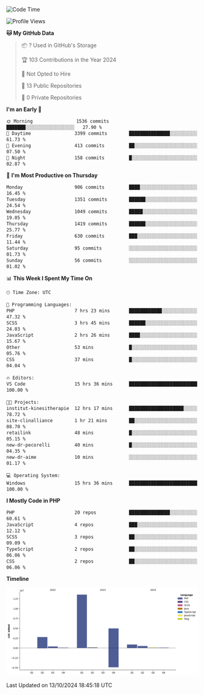 <!--START_SECTION:waka-->
![Code Time](http://img.shields.io/badge/Code%20Time-1%2C972%20hrs%2014%20mins-blue)

![Profile Views](http://img.shields.io/badge/Profile%20Views-0-blue)

**🐱 My GitHub Data** 

> 📦 ? Used in GitHub's Storage 
 > 
> 🏆 103 Contributions in the Year 2024
 > 
> 🚫 Not Opted to Hire
 > 
> 📜 13 Public Repositories 
 > 
> 🔑 0 Private Repositories 
 > 
**I'm an Early 🐤** 

```text
🌞 Morning                1536 commits        ███████░░░░░░░░░░░░░░░░░░   27.90 % 
🌆 Daytime                3399 commits        ███████████████░░░░░░░░░░   61.73 % 
🌃 Evening                413 commits         ██░░░░░░░░░░░░░░░░░░░░░░░   07.50 % 
🌙 Night                  158 commits         █░░░░░░░░░░░░░░░░░░░░░░░░   02.87 % 
```
📅 **I'm Most Productive on Thursday** 

```text
Monday                   906 commits         ████░░░░░░░░░░░░░░░░░░░░░   16.45 % 
Tuesday                  1351 commits        ██████░░░░░░░░░░░░░░░░░░░   24.54 % 
Wednesday                1049 commits        █████░░░░░░░░░░░░░░░░░░░░   19.05 % 
Thursday                 1419 commits        ██████░░░░░░░░░░░░░░░░░░░   25.77 % 
Friday                   630 commits         ███░░░░░░░░░░░░░░░░░░░░░░   11.44 % 
Saturday                 95 commits          ░░░░░░░░░░░░░░░░░░░░░░░░░   01.73 % 
Sunday                   56 commits          ░░░░░░░░░░░░░░░░░░░░░░░░░   01.02 % 
```


📊 **This Week I Spent My Time On** 

```text
🕑︎ Time Zone: UTC

💬 Programming Languages: 
PHP                      7 hrs 23 mins       ████████████░░░░░░░░░░░░░   47.32 % 
SCSS                     3 hrs 45 mins       ██████░░░░░░░░░░░░░░░░░░░   24.03 % 
JavaScript               2 hrs 26 mins       ████░░░░░░░░░░░░░░░░░░░░░   15.67 % 
Other                    53 mins             █░░░░░░░░░░░░░░░░░░░░░░░░   05.76 % 
CSS                      37 mins             █░░░░░░░░░░░░░░░░░░░░░░░░   04.04 % 

🔥 Editors: 
VS Code                  15 hrs 36 mins      █████████████████████████   100.00 % 

🐱‍💻 Projects: 
institut-kinesitherapie  12 hrs 17 mins      ████████████████████░░░░░   78.72 % 
site-clinalliance        1 hr 21 mins        ██░░░░░░░░░░░░░░░░░░░░░░░   08.70 % 
retailink                48 mins             █░░░░░░░░░░░░░░░░░░░░░░░░   05.15 % 
new-dr-pecorelli         40 mins             █░░░░░░░░░░░░░░░░░░░░░░░░   04.35 % 
new-dr-aime              10 mins             ░░░░░░░░░░░░░░░░░░░░░░░░░   01.17 % 

💻 Operating System: 
Windows                  15 hrs 36 mins      █████████████████████████   100.00 % 
```

**I Mostly Code in PHP** 

```text
PHP                      20 repos            ███████████████░░░░░░░░░░   60.61 % 
JavaScript               4 repos             ███░░░░░░░░░░░░░░░░░░░░░░   12.12 % 
SCSS                     3 repos             ██░░░░░░░░░░░░░░░░░░░░░░░   09.09 % 
TypeScript               2 repos             ██░░░░░░░░░░░░░░░░░░░░░░░   06.06 % 
CSS                      2 repos             ██░░░░░░░░░░░░░░░░░░░░░░░   06.06 % 
```



**Timeline**

![Lines of Code chart](https://raw.githubusercontent.com/tahar-elgunaoui/tahar-elgunaoui/main/assets/bar_graph.png)


 Last Updated on 13/10/2024 18:45:18 UTC
<!--END_SECTION:waka-->
